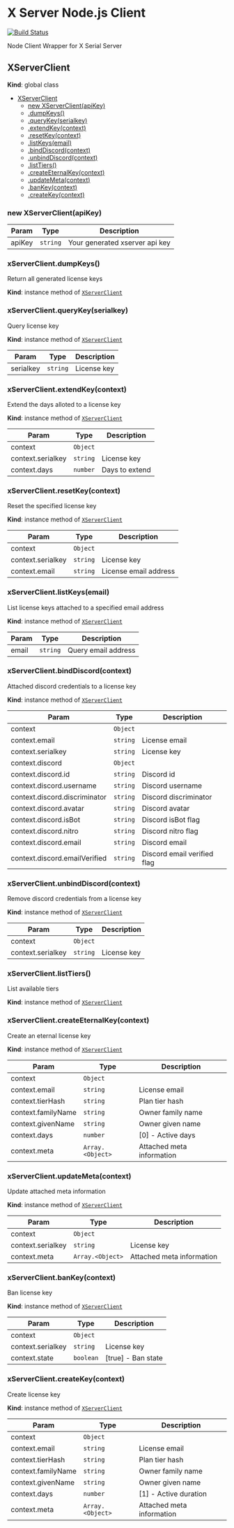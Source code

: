 # X Server Node.js Client

[![Build Status](https://travis-ci.org/boxpositron/xserver-node-client.svg?branch=master)](https://travis-ci.org/boxpositron/xserver-node-client)


Node Client Wrapper for X Serial Server

<a name="XServerClient"></a>

## XServerClient
**Kind**: global class  

* [XServerClient](#XServerClient)
    * [new XServerClient(apiKey)](#new_XServerClient_new)
    * [.dumpKeys()](#XServerClient+dumpKeys)
    * [.queryKey(serialkey)](#XServerClient+queryKey)
    * [.extendKey(context)](#XServerClient+extendKey)
    * [.resetKey(context)](#XServerClient+resetKey)
    * [.listKeys(email)](#XServerClient+listKeys)
    * [.bindDiscord(context)](#XServerClient+bindDiscord)
    * [.unbindDiscord(context)](#XServerClient+unbindDiscord)
    * [.listTiers()](#XServerClient+listTiers)
    * [.createEternalKey(context)](#XServerClient+createEternalKey)
    * [.updateMeta(context)](#XServerClient+updateMeta)
    * [.banKey(context)](#XServerClient+banKey)
    * [.createKey(context)](#XServerClient+createKey)

<a name="new_XServerClient_new"></a>

### new XServerClient(apiKey)

| Param | Type | Description |
| --- | --- | --- |
| apiKey | <code>string</code> | Your generated xserver api key |

<a name="XServerClient+dumpKeys"></a>

### xServerClient.dumpKeys()
Return all generated license keys

**Kind**: instance method of [<code>XServerClient</code>](#XServerClient)  
<a name="XServerClient+queryKey"></a>

### xServerClient.queryKey(serialkey)
Query license key

**Kind**: instance method of [<code>XServerClient</code>](#XServerClient)  

| Param | Type | Description |
| --- | --- | --- |
| serialkey | <code>string</code> | License key |

<a name="XServerClient+extendKey"></a>

### xServerClient.extendKey(context)
Extend the days alloted to a license key

**Kind**: instance method of [<code>XServerClient</code>](#XServerClient)  

| Param | Type | Description |
| --- | --- | --- |
| context | <code>Object</code> |  |
| context.serialkey | <code>string</code> | License key |
| context.days | <code>number</code> | Days to extend |

<a name="XServerClient+resetKey"></a>

### xServerClient.resetKey(context)
Reset the specified license key

**Kind**: instance method of [<code>XServerClient</code>](#XServerClient)  

| Param | Type | Description |
| --- | --- | --- |
| context | <code>Object</code> |  |
| context.serialkey | <code>string</code> | License key |
| context.email | <code>string</code> | License email address |

<a name="XServerClient+listKeys"></a>

### xServerClient.listKeys(email)
List license keys attached to a specified email address

**Kind**: instance method of [<code>XServerClient</code>](#XServerClient)  

| Param | Type | Description |
| --- | --- | --- |
| email | <code>string</code> | Query email address |

<a name="XServerClient+bindDiscord"></a>

### xServerClient.bindDiscord(context)
Attached discord credentials to a license key

**Kind**: instance method of [<code>XServerClient</code>](#XServerClient)  

| Param | Type | Description |
| --- | --- | --- |
| context | <code>Object</code> |  |
| context.email | <code>string</code> | License email |
| context.serialkey | <code>string</code> | License key |
| context.discord | <code>Object</code> |  |
| context.discord.id | <code>string</code> | Discord id |
| context.discord.username | <code>string</code> | Discord username |
| context.discord.discriminator | <code>string</code> | Discord discriminator |
| context.discord.avatar | <code>string</code> | Discord avatar |
| context.discord.isBot | <code>string</code> | Discord isBot flag |
| context.discord.nitro | <code>string</code> | Discord nitro flag |
| context.discord.email | <code>string</code> | Discord email |
| context.discord.emailVerified | <code>string</code> | Discord email verified flag |

<a name="XServerClient+unbindDiscord"></a>

### xServerClient.unbindDiscord(context)
Remove discord credentials from a license key

**Kind**: instance method of [<code>XServerClient</code>](#XServerClient)  

| Param | Type | Description |
| --- | --- | --- |
| context | <code>Object</code> |  |
| context.serialkey | <code>string</code> | License key |

<a name="XServerClient+listTiers"></a>

### xServerClient.listTiers()
List available tiers

**Kind**: instance method of [<code>XServerClient</code>](#XServerClient)  
<a name="XServerClient+createEternalKey"></a>

### xServerClient.createEternalKey(context)
Create an eternal license key

**Kind**: instance method of [<code>XServerClient</code>](#XServerClient)  

| Param | Type | Description |
| --- | --- | --- |
| context | <code>Object</code> |  |
| context.email | <code>string</code> | License email |
| context.tierHash | <code>string</code> | Plan tier hash |
| context.familyName | <code>string</code> | Owner family name |
| context.givenName | <code>string</code> | Owner given name |
| context.days | <code>number</code> | [0] - Active days |
| context.meta | <code>Array.&lt;Object&gt;</code> | Attached meta information |

<a name="XServerClient+updateMeta"></a>

### xServerClient.updateMeta(context)
Update attached meta information

**Kind**: instance method of [<code>XServerClient</code>](#XServerClient)  

| Param | Type | Description |
| --- | --- | --- |
| context | <code>Object</code> |  |
| context.serialkey | <code>string</code> | License key |
| context.meta | <code>Array.&lt;Object&gt;</code> | Attached meta information |

<a name="XServerClient+banKey"></a>

### xServerClient.banKey(context)
Ban license key

**Kind**: instance method of [<code>XServerClient</code>](#XServerClient)  

| Param | Type | Description |
| --- | --- | --- |
| context | <code>Object</code> |  |
| context.serialkey | <code>string</code> | License key |
| context.state | <code>boolean</code> | [true] - Ban state |

<a name="XServerClient+createKey"></a>

### xServerClient.createKey(context)
Create license key

**Kind**: instance method of [<code>XServerClient</code>](#XServerClient)  

| Param | Type | Description |
| --- | --- | --- |
| context | <code>Object</code> |  |
| context.email | <code>string</code> | License email |
| context.tierHash | <code>string</code> | Plan tier hash |
| context.familyName | <code>string</code> | Owner family name |
| context.givenName | <code>string</code> | Owner given name |
| context.days | <code>number</code> | [1] - Active duration |
| context.meta | <code>Array.&lt;Object&gt;</code> | Attached meta information |